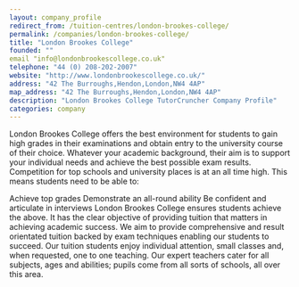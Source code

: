```yaml
---
layout: company_profile
redirect_from: /tuition-centres/london-brookes-college/
permalink: /companies/london-brookes-college/
title: "London Brookes College"
founded: ""
email "info@londonbrookescollege.co.uk"
telephone: "44 (0) 208-202-2007"
website: "http://www.londonbrookescollege.co.uk/"
address: "42 The Burroughs,Hendon,London,NW4 4AP"
map_address: "42 The Burroughs,Hendon,London,NW4 4AP"
description: "London Brookes College TutorCruncher Company Profile"
categories: company
---
```


London Brookes College offers the best environment for students to gain high grades in their examinations and obtain entry to the university course of their choice. Whatever your academic background, their aim is to support your individual needs and achieve the best possible exam results. Competition for top schools and university places is at an all time high. This means students need to be able to:

Achieve top grades
Demonstrate an all-round ability
Be confident and articulate in interviews
London Brookes College ensures students achieve the above. It has the clear objective of providing tuition that matters in achieving academic success. We aim to provide comprehensive and result orientated tuition backed by exam techniques enabling our students to succeed. Our tuition students enjoy individual attention, small classes and, when requested, one to one teaching. Our expert teachers cater for all subjects, ages and abilities; pupils come from all sorts of schools, all over this area.